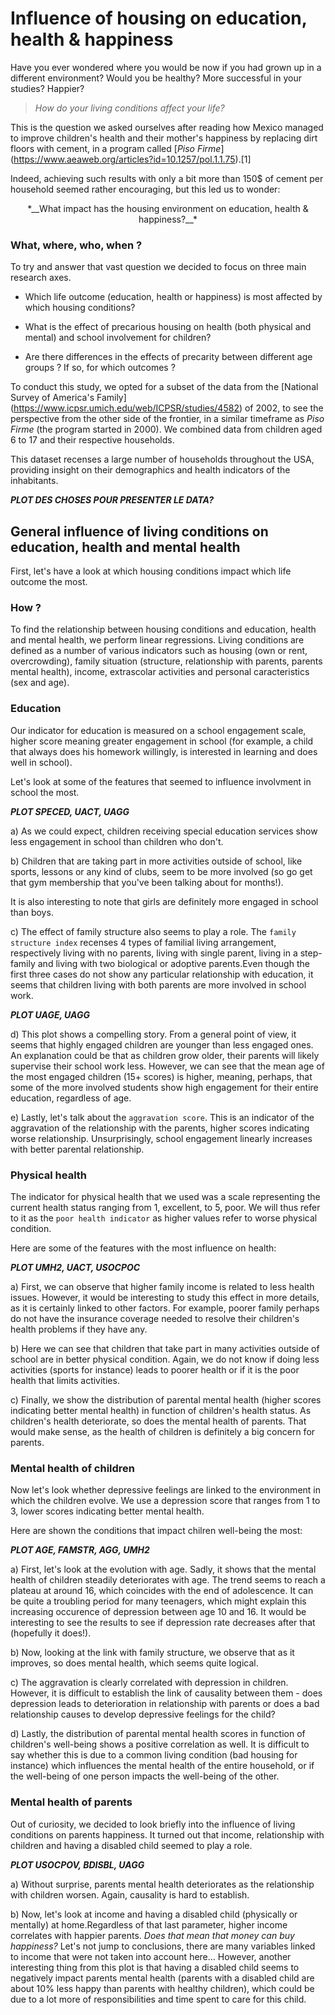 # Influence of housing on education, health & happiness

Have you ever wondered where you would be now if you had grown up in a different environment? Would you be healthy? More successful in your studies? Happier?

>*How do your living conditions affect your life?*

This is the question we asked ourselves after reading how Mexico managed to improve children's health and their mother's happiness by replacing dirt floors with cement, in a program called [_Piso Firme_] (https://www.aeaweb.org/articles?id=10.1257/pol.1.1.75).[1]

Indeed, achieving such results with only a bit more than 150$ of cement per household seemed rather encouraging, but this led us to wonder:

<div align="center"> *__What impact has the housing environment on education, health & happiness?__* </div>

### What, where, who, when ?

To try and answer that vast question we decided to focus on three main research axes.

* Which life outcome (education, health or happiness) is most affected by which housing conditions?

* What is the effect of precarious housing on health (both physical and mental) and school involvement for children?

* Are there differences in the effects of precarity between different age groups ? If so, for which outcomes ?

To conduct this study, we opted for a subset of the data from the [National Survey of America's Family] (https://www.icpsr.umich.edu/web/ICPSR/studies/4582) of 2002, to see the perspective from the other side of the frontier, in a similar timeframe as _Piso Firme_ (the program started in 2000). We combined data from children aged 6 to 17 and their respective households.

This dataset recenses a large number of households throughout the USA, providing insight on their demographics and health indicators of the inhabitants.

**_PLOT DES CHOSES POUR PRESENTER LE DATA?_**

## General influence of living conditions on education, health and mental health

First, let's have a look at which housing conditions impact which life outcome the most.

### How ?

To find the relationship between housing conditions and education, health and mental health, we perform linear regressions. Living conditions are defined as a number of various indicators such as housing (own or rent, overcrowding), family situation (structure, relationship with parents, parents mental health), income, extrascolar activities and personal caracteristics (sex and age).

### Education

Our indicator for education is measured on a school engagement scale, higher score meaning greater engagement in school (for example, a child that always does his homework willingly, is interested in learning and does well in school). 

Let's look at some of the features that seemed to influence involvment in school the most.

**_PLOT SPECED, UACT, UAGG_**

a) As we could expect, children receiving special education services show less engagement in school than children who don't.

b) Children that are taking part in more activities outside of school, like sports, lessons or any kind of clubs, seem to be more involved (so go get that gym membership that you've been talking about for months!).

It is also interesting to note that girls are definitely more engaged in school than boys.

c) The effect of family structure also seems to play a role. The `family structure index` recenses 4 types of familial living arrangement, respectively living with no parents, living with single parent, living in a step-family and living with two biological or adoptive parents.Even though the first three cases do not show any particular relationship with education, it seems that children living with both parents are more involved in school work. 

**_PLOT UAGE, UAGG_**

d) This plot shows a compelling story. From a general point of view, it seems that highly engaged children are younger than less engaged ones. An explanation could be that as children grow older, their parents will likely supervise their school work less. However, we can see that the mean age of the most engaged children (15+ scores) is higher, meaning, perhaps, that some of the more involved students show high engagement for their entire education, regardless of age. 

e) Lastly, let's talk about the `aggravation score`. This is an indicator of the aggravation of the relationship with the parents, higher scores indicating worse relationship. Unsurprisingly, school engagement linearly increases with better parental relationship.


### Physical health

The indicator for physical health that we used was a scale representing the current health status ranging from 1, excellent, to 5, poor. We will thus refer to it as the `poor health indicator` as higher values refer to worse physical condition.

Here are some of the features with the most influence on health:

**_PLOT UMH2, UACT, USOCPOC_**

a) First, we can observe that higher family income is related to less health issues. However, it would be interesting to study this effect in more details, as it is certainly linked to other factors. For example, poorer family perhaps do not have the insurance coverage needed to resolve their children's health problems if they have any.

b) Here we can see that children that take part in many activities outside of school are in better physical condition. Again, we do not know if doing less activities (sports for instance) leads to poorer health or if it is the poor health that limits activities. 

c) Finally, we show the distribution of parental mental health (higher scores indicating better mental health) in function of children's health status. As children's health deteriorate, so does the mental health of parents. That would make sense, as the health of children is definitely a big concern for parents. 


### Mental health of children

Now let's look whether depressive feelings are linked to the environment in which the children evolve. We use a depression score that ranges from 1 to 3, lower scores indicating better mental health.

Here are shown the conditions that impact chilren well-being the most:

**_PLOT AGE, FAMSTR, AGG, UMH2_**

a) First, let's look at the evolution with age. Sadly, it shows that the mental health of children steadily deteriorates with age. The trend seems to reach a plateau at around 16, which coincides with the end of adolescence. It can be quite a troubling period for many teenagers, which might explain this increasing occurence of depression between age 10 and 16. It would be interesting to see the results to see if depression rate decreases after that (hopefully it does!). 

b) Now, looking at the link with family structure, we observe that as it improves, so does mental health, which seems quite logical.

c) The aggravation is clearly correlated with depression in children. However, it is difficult to establish the link of causality between them - does depression leads to deterioration in relationship with parents or does a bad relationship causes to develop depressive feelings for the child?

d) Lastly, the distribution of parental mental health scores in function of children's well-being shows a positive correlation as well. It is difficult to say whether this is due to a common living condition (bad housing for instance) which influences the mental health of the entire household, or if the well-being of one person impacts the well-being of the other.


### Mental health of parents

Out of curiosity, we decided to look briefly into the influence of living conditions on parents happiness. It turned out that income, relationship with children and having a disabled child seemed to play a role.

**_PLOT USOCPOV, BDISBL, UAGG_**

a) Without surprise, parents mental health deteriorates as the relationship with children worsen. Again, causality is hard to establish.

b) Now, let's look at income and having a disabled child (physically or mentally) at home.Regardless of that last parameter, higher income correlates with happier parents. *Does that mean that money can buy happiness?* Let's not jump to conclusions, there are many variables linked to income that were not taken into account here... However, another interesting thing from this plot is that having a disabled child seems to negatively impact parents mental health (parents with a disabled child are about 10% less happy than parents with healthy children), which could be due to a lot more of responsibilities and time spent to care for this child.


## 






